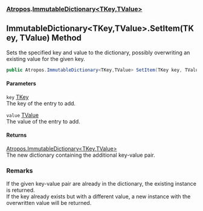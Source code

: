 ### [Atropos](./Atropos.md 'Atropos').[ImmutableDictionary&lt;TKey,TValue&gt;](./ImmutableDictionary-TKey_TValue-.md 'Atropos.ImmutableDictionary&lt;TKey,TValue&gt;')
## ImmutableDictionary&lt;TKey,TValue&gt;.SetItem(TKey, TValue) Method
Sets the specified key and value to the dictionary, possibly overwriting an existing value for the given key.  
```csharp
public Atropos.ImmutableDictionary<TKey,TValue> SetItem(TKey key, TValue value);
```
#### Parameters
<a name='Atropos-ImmutableDictionary-TKey_TValue--SetItem(TKey_TValue)-key'></a>
`key` [TKey](./ImmutableDictionary-TKey_TValue-.md#Atropos-ImmutableDictionary-TKey_TValue--TKey 'Atropos.ImmutableDictionary&lt;TKey,TValue&gt;.TKey')  
The key of the entry to add.  
  
<a name='Atropos-ImmutableDictionary-TKey_TValue--SetItem(TKey_TValue)-value'></a>
`value` [TValue](./ImmutableDictionary-TKey_TValue-.md#Atropos-ImmutableDictionary-TKey_TValue--TValue 'Atropos.ImmutableDictionary&lt;TKey,TValue&gt;.TValue')  
The value of the entry to add.  
  
#### Returns
[Atropos.ImmutableDictionary&lt;](./ImmutableDictionary-TKey_TValue-.md 'Atropos.ImmutableDictionary&lt;TKey,TValue&gt;')[TKey](./ImmutableDictionary-TKey_TValue-.md#Atropos-ImmutableDictionary-TKey_TValue--TKey 'Atropos.ImmutableDictionary&lt;TKey,TValue&gt;.TKey')[,](./ImmutableDictionary-TKey_TValue-.md 'Atropos.ImmutableDictionary&lt;TKey,TValue&gt;')[TValue](./ImmutableDictionary-TKey_TValue-.md#Atropos-ImmutableDictionary-TKey_TValue--TValue 'Atropos.ImmutableDictionary&lt;TKey,TValue&gt;.TValue')[&gt;](./ImmutableDictionary-TKey_TValue-.md 'Atropos.ImmutableDictionary&lt;TKey,TValue&gt;')  
The new dictionary containing the additional key-value pair.  
### Remarks
If the given key-value pair are already in the dictionary, the existing instance is returned.  
If the key already exists but with a different value, a new instance with the overwritten value will be returned.  

